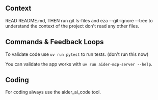 ## Context

READ README.md, THEN run git ls-files and eza --git-ignore --tree to understand the context of the project don't read any other files.

## Commands & Feedback Loops

To validate code use `uv run pytest` to run tests. (don't run this now)

You can validate the app works with `uv run aider-mcp-server --help`.

## Coding

For coding always use the aider_ai_code tool.
